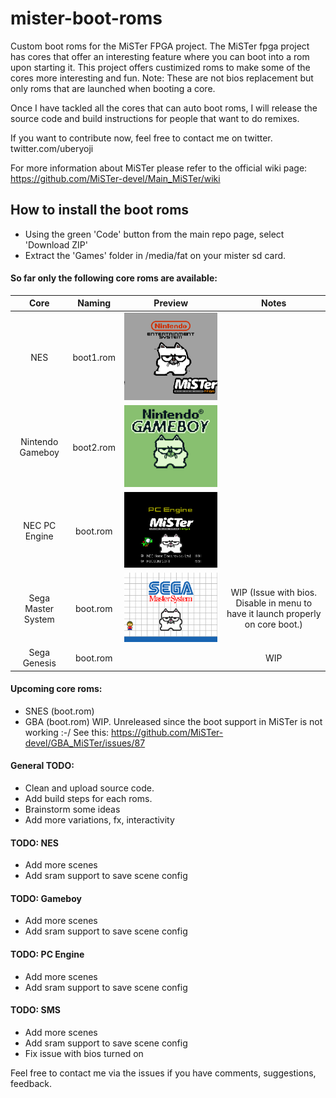 # mister-boot-roms
Custom boot roms for the MiSTer FPGA project.
The MiSTer fpga project has cores that offer an interesting feature where you can boot into a rom upon starting it.
This project offers custimized roms to make some of the cores more interesting and fun.
Note: These are not bios replacement but only roms that are launched when booting a core.

Once I have tackled all the cores that can auto boot roms, I will release the source code and build instructions for people that want to do remixes.

If you want to contribute now, feel free to contact me on twitter. twitter.com/uberyoji

For more information about MiSTer please refer to the official wiki page: https://github.com/MiSTer-devel/Main_MiSTer/wiki

## How to install the boot roms
- Using the green 'Code' button from the main repo page, select 'Download ZIP'
- Extract the 'Games' folder in /media/fat on your mister sd card.

#### So far only the following core roms are available:
| Core | Naming | Preview | Notes |
| :--: | :------: | :----: | :---: | 
| NES | boot1.rom | ![NES](Images/NES.gif) | |
| Nintendo Gameboy | boot2.rom | ![Gameboy](Images/gameboy.gif) | |
| NEC PC Engine | boot.rom | ![PCE](Images/pce.gif) | |
| Sega Master System | boot.rom | ![SMS](Images/sms.gif) | WIP (Issue with bios. Disable in menu to have it launch properly on core boot.) |
| Sega Genesis | boot.rom | | WIP |

#### Upcoming core roms:
- SNES (boot.rom)
- GBA (boot.rom) WIP. Unreleased since the boot support in MiSTer is not working :-/ See this: https://github.com/MiSTer-devel/GBA_MiSTer/issues/87

#### General TODO:
- Clean and upload source code.
- Add build steps for each roms.
- Brainstorm some ideas
- Add more variations, fx, interactivity

#### TODO: NES
- Add more scenes
- Add sram support to save scene config

#### TODO: Gameboy
- Add more scenes
- Add sram support to save scene config
 
#### TODO: PC Engine
- Add more scenes
- Add sram support to save scene config

#### TODO: SMS
- Add more scenes
- Add sram support to save scene config
- Fix issue with bios turned on
 

Feel free to contact me via the issues if you have comments, suggestions, feedback.
